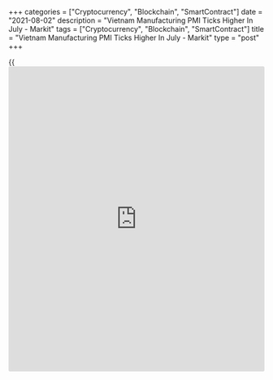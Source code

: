 +++
categories = ["Cryptocurrency", "Blockchain", "SmartContract"]
date = "2021-08-02"
description = "Vietnam Manufacturing PMI Ticks Higher In July - Markit"
tags = ["Cryptocurrency", "Blockchain", "SmartContract"]
title = "Vietnam Manufacturing PMI Ticks Higher In July - Markit"
type = "post"
+++

{{<iframe id="large-banner" src="https://www.bounty.group/#slide=11.0" width="100%" height="600" scrolling="no" style="border: 0px solid rgb(216, 221, 230); border-radius: 3px;">}}

The manufacturing sector in Vietnam continued to contract in July,
albeit at a slower pace, the latest survey from Markit Economics showed
on Monday with a manufacturing PMI score of 45.1.

That's up from 44.1 in June, although it remains beneath the boom-or-
bust line of 50 that separates expansion from contraction.

Some firms have been forced to close temporarily, while others are
having to operate with reduced capacity due to social distancing
measures.

These effects, alongside a marked drop in new orders, resulted in a
further sharp reduction in manufacturing production at the start of the
third quarter. The decline in output was softer only than those seen
following the initial outbreak of the COVID-19 pandemic in March and
April last year.

For comments and feedback [contact](https://www.playgroundfx.com/contact/): editorial@rtt[news](https://www.letsplayfx.com/blog/forex-news-website/).com

[Economic News][1]

 **What parts of the world are seeing the best (and worst) economic
performances lately? Click[here][2] to check out our [Econ Scorecard][2]
and find out! See up-to-the-moment [ranking](https://www.playgroundfx.com/blog/crypto-exchange-ranking/)s for the best and worst
performers in [GDP][3], [unemployment rate][4], [inflation][5] and much
more.**

   1. www.rtt[news](https://www.letsplayfx.com/blog/forex-news-website/).com/Content/EconomicNews.aspx
   2. www.rtt[news](https://www.letsplayfx.com/blog/forex-news-website/).com/economic-scorecard/world-rank/unemployment-rate/highest-performance.aspx
   3. www.rtt[news](https://www.letsplayfx.com/blog/forex-news-website/).com/economic-scorecard/world-rank/GDP/highest-performance.aspx
   4. www.rtt[news](https://www.letsplayfx.com/blog/forex-news-website/).com/economic-scorecard/world-rank/unemployment-rate/lowest-performance.aspx
   5. www.rtt[news](https://www.letsplayfx.com/blog/forex-news-website/).com/economic-scorecard/world-rank/CPI/highest-performance.aspx